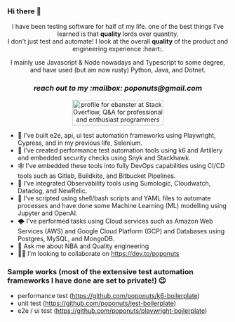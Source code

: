 ### Hi there 👋
<!--- [![banner](https://github.com/poponuts/poponuts/raw/master/assets/header-banner--optimized.svg)] --->
<!-- h1 align='center'> hello world! :wave:</h1-->
<p align='center'>
  I have been testing software for half of my life. one of the best things I've learned is that <b>quality</b> lords over quantity.<br>  
  I don't just test and automate! I look at the overall <b>quality</b> of the product and engineering experience :heart:.
</p>
<p align='center'>I mainly use Javascript & Node nowadays and Typescript to some degree, and have used (but am now rusty) Python, Java, and Dotnet.</p>

<h3 align='center'><i>reach out to my :mailbox: poponuts@gmail.com</i></h3>

<p align='center'><a href="https://stackoverflow.com/users/6527143/ebanster"><img src="https://stackoverflow.com/users/flair/6527143.png" width="208" height="58" alt="profile for ebanster at Stack Overflow, Q&amp;A for professional and enthusiast programmers" title="profile for ebanster at Stack Overflow, Q&amp;A for professional and enthusiast programmers"></a></p>

- 🤖 I've built e2e, api, ui test automation frameworks using Playwright, Cypress, and in my previous life, Selenium.
- 💪 I've created performance test automation tools using k6 and Artillery and embedded security checks using Snyk and Stackhawk.
- 🕸️ I've embedded these tools into fully DevOps capabilities using CI/CD tools such as Gitlab, Buildkite, and Bitbucket Pipelines.
- 🔭 I've integrated Observability tools using Sumologic, Cloudwatch, Datadog, and NewRelic.
- 📝 I've scripted using shell/bash scripts and YAML files to automate processes and have done some Machine Learning (ML) modelling using Jupyter and OpenAI.
- 🌩️ I've performed tasks using Cloud services such as Amazon Web Services (AWS) and Google Cloud Platform (GCP) and Databases using Postgres, MySQL, and MongoDB.
- 💬 Ask me about NBA and Quality engineering
- 👨‍💻 I’m looking to collaborate on https://dev.to/poponuts

### Sample works (most of the extensive test automation frameworks I have done are set to private!) 😉
- performance test (https://github.com/poponuts/k6-boilerplate)
- unit test (https://github.com/poponuts/jest-boilerplate)
- e2e / ui test (https://github.com/poponuts/playwright-boilerplate)

<!--
**poponuts/poponuts** is a ✨ _special_ ✨ repository because its `README.md` (this file) appears on your GitHub profile.

Here are some ideas to get you started:

- 🔭 I’m currently working on ...
- 🌱 I’m currently learning k6
- 👯 I’m looking to collaborate on ...
- 🤔 I’m looking for help with ...
- 💬 Ask me about ...
- 📫 How to reach me: ...
- 😄 Pronouns: ...
- ⚡ Fun fact: ...
-->
